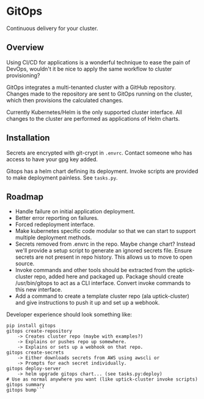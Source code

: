 # GitOps

Continuous delivery for your cluster.

## Overview

Using CI/CD for applications is a wonderful technique to ease the pain of
DevOps, wouldn't it be nice to apply the same workflow to cluster provisioning?

GitOps integrates a multi-tenanted cluster with a GitHub repository. Changes
made to the repository are sent to GitOps running on the cluster, which then
provisions the calculated changes.

Currently Kubernetes/Helm is the only supported cluster interface. All changes
to the cluster are performed as applications of Helm charts.

## Installation

Secrets are encrypted with git-crypt in `.envrc`. Contact someone who has access to have your gpg key added.

Gitops has a helm chart defining its deployment. Invoke scripts are provided to make deployment painless. See `tasks.py`.

## Roadmap

 * Handle failure on initial application deployment.
 * Better error reporting on failures.
 * Forced redeployment interface.
 * Make kubernetes specific code modular so that we can start to support multiple deployment methods.
 * Secrets removed from .envrc in the repo. Maybe change chart? Instead we'll provide a setup script to generate an ignored secrets file. Ensure secrets are not present in repo history. This allows us to move to open source.
 * Invoke commands and other tools should be extracted from the uptick-cluster repo, added here and packaged up. Package should create /usr/bin/gitops to act as a CLI interface. Convert invoke commands to this new interface.
 * Add a command to create a template cluster repo (ala uptick-cluster) and give instructions to push it up and set up a webhook.

Developer experience should look something like:
```
pip install gitops
gitops create-repository
    -> Creates cluster repo (maybe with examples?)
    -> Explains or pushes repo up somewhere.
    -> Explains or sets up a webhook on that repo.
gitops create-secrets
    -> Either downloads secrets from AWS using awscli or
    -> Prompts for each secret individually.
gitops deploy-server
    -> helm upgrade gitops chart... (see tasks.py:deploy)
# Use as normal anywhere you want (like uptick-cluster invoke scripts)
gitops summary
gitops bump```